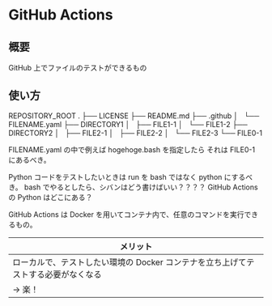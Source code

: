 # GitHub Actions
## 概要
GitHub 上でファイルのテストができるもの
## 使い方
REPOSITORY_ROOT
.
├── LICENSE
├── README.md
├── .github
│   └── FILENAME.yaml
├── DIRECTORY1
│   ├── FILE1-1
│   └── FILE1-2
├── DIRECTORY2
│   ├── FILE2-1
│   ├── FILE2-2
│   └── FILE2-3
└── FILE0-1

FILENAME.yaml の中で例えば hogehoge.bash を指定したら
それは FILE0-1 にあるべき。

Python コードをテストしたいときは run を bash ではなく python にするべき。
bash でやるとしたら、シバンはどう書けばいい？？？？
GitHub Actions の Python はどこにある？

GitHub Actions は Docker を用いてコンテナ内で、任意のコマンドを実行できるもの。

|メリット
|---
|ローカルで、テストしたい環境の Docker コンテナを立ち上げてテストする必要がなくなる
| -> 楽！

